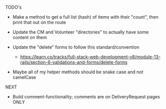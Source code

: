 TODO's

* Make a method to get a full list (hash) of items with their "count", then print that out on the route

* Update the CM and Volunteer "directories" to actually have some content on them

* Update the "delete" forms to follow this standard/convention
  - https://learn.co/tracks/full-stack-web-development-v8/module-13-rails/section-6-validations-and-forms/delete-forms

* Maybe all of my helper methods should be snake case and not camelCase

NEXT
* Build comment-functionality; comments are on DeliveryRequest pages ONLY
